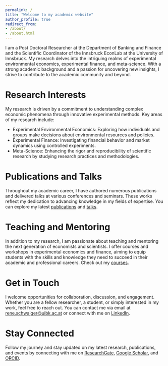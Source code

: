 ```yaml
---
permalink: /
title: "Welcome to my academic website"
author_profile: true
redirect_from:
- /about/
- /about.html
---
```


<a id="about-me"></a>
I am a Post Doctoral Researcher at the Department of Banking and Finance and the Scientific Coordinator of the Innsbruck
EconLab at the University of Innsbruck. My research delves into the intriguing realms of experimental environmental
economics, experimental finance, and meta-science. With a strong academic background and a passion for uncovering new
insights, I strive to contribute to the academic community and beyond.

Research Interests
======
<a id="research-interests"></a>
My research is driven by a commitment to understanding complex economic phenomena through innovative experimental
methods. Key areas of my research include:

- Experimental Environmental Economics: Exploring how individuals and groups make decisions about environmental
  resources
  and policies.
- Experimental Finance: Investigating financial behavior and market dynamics using controlled experiments.
- Meta-Science: Enhancing the rigor and reproducibility of scientific research by studying research practices and
  methodologies.

Publications and Talks
======
<a id="publications-talks"></a>
Throughout my academic career, I have authored numerous publications and delivered talks at various conferences and
seminars. These works reflect my dedication to advancing knowledge in my fields of expertise. You can explore my latest
[publications](/publications/) and [talks](/talks/).

Teaching and Mentoring
======
<a id="teaching-mentoring"></a>
In addition to my research, I am passionate about teaching and mentoring the next generation of economists and
scientists. I offer courses and workshops in experimental economics and finance, aiming to equip students with the
skills and knowledge they need to succeed in their academic and professional careers. Check out my [courses](/teaching/).

Get in Touch
======
<a id="get-in-touch"></a>
I welcome opportunities for collaboration, discussion, and engagement. Whether you are a fellow researcher, a student,
or simply interested in my work, feel free to reach out. You can contact me via email at [rene.schwaiger@uibk.ac.at](mailto:rene.schwaiger@uibk.ac.at) or
connect with me on [LinkedIn](https://www.linkedin.com/in/your-linkedin-username).

Stay Connected
======
<a id="stay-connected"></a>
Follow my journey and stay updated on my latest research, publications, and events by connecting with me on
[ResearchGate](https://www.researchgate.net/profile/Rene-Schwaiger), [Google Scholar](https://scholar.google.com/citations?user=FKR8WdMAAAAJ), and [ORCID](https://orcid.org/0000-0003-2607-5986).
